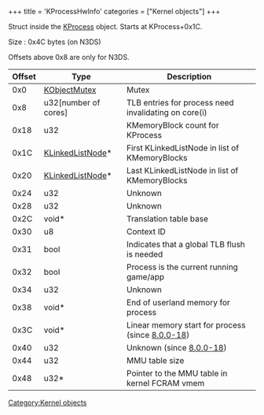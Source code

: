 +++
title = 'KProcessHwInfo'
categories = ["Kernel objects"]
+++

Struct inside the [KProcess](KProcess "wikilink") object. Starts at
KProcess+0x1C.

Size : 0x4C bytes (on N3DS)

Offsets above 0x8 are only for N3DS.

| Offset | Type                                            | Description                                                             |
|--------|-------------------------------------------------|-------------------------------------------------------------------------|
| 0x0    | [KObjectMutex](KObjectMutex "wikilink")         | Mutex                                                                   |
| 0x8    | u32\[number of cores\]                          | TLB entries for process need invalidating on core(i)                    |
| 0x18   | u32                                             | KMemoryBlock count for KProcess                                         |
| 0x1C   | [KLinkedListNode](KLinkedListNode "wikilink")\* | First KLinkedListNode in list of KMemoryBlocks                          |
| 0x20   | [KLinkedListNode](KLinkedListNode "wikilink")\* | Last KLinkedListNode in list of KMemoryBlocks                           |
| 0x24   | u32                                             | Unknown                                                                 |
| 0x28   | u32                                             | Unknown                                                                 |
| 0x2C   | void\*                                          | Translation table base                                                  |
| 0x30   | u8                                              | Context ID                                                              |
| 0x31   | bool                                            | Indicates that a global TLB flush is needed                             |
| 0x32   | bool                                            | Process is the current running game/app                                 |
| 0x34   | u32                                             | Unknown                                                                 |
| 0x38   | void\*                                          | End of userland memory for process                                      |
| 0x3C   | void\*                                          | Linear memory start for process (since [8.0.0-18](8.0.0-18 "wikilink")) |
| 0x40   | u32                                             | Unknown (since [8.0.0-18](8.0.0-18 "wikilink"))                         |
| 0x44   | u32                                             | MMU table size                                                          |
| 0x48   | u32\*                                           | Pointer to the MMU table in kernel FCRAM vmem                           |

[Category:Kernel objects](Category:Kernel_objects "wikilink")
